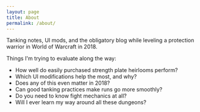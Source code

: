 ```yaml
---
layout: page
title: About
permalink: /about/
---
```

Tanking notes, UI mods, and the obligatory blog while leveling a protection warrior in World of Warcraft in 2018.

Things I'm trying to evaluate along the way:
* How well do easily purchased strength plate heirlooms perform?
* Which UI modifications help the most, and why?
* Does any of this even matter in 2018?
* Can good tanking practices make runs go more smoothly?
* Do you need to know fight mechanics at all?
* Will I ever learn my way around all these dungeons?
